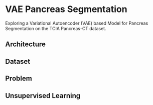 # VAE Pancreas Segmentation
Exploring a Variational Autoencoder (VAE) based Model for Pancreas Segmentation on the TCIA Pancreas-CT dataset.

## Architecture
## Dataset
## Problem
## Unsupervised Learning
